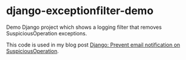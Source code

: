 django-exceptionfilter-demo
===========================
Demo Django project which shows a logging filter that removes SuspiciousOperation exceptions.

This code is used in my blog post [Django: Prevent email notification on SuspiciousOperation](http://www.tiwoc.de/blog/2013/03/django-prevent-email-notification-on-suspiciousoperation/).
